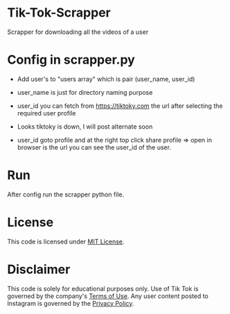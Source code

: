 # Tik-Tok-Scrapper
Scrapper for downloading all the videos of a user

# Config in scrapper.py
  * Add user's to "users array" which is pair (user_name, user_id)
  * user_name is just for directory naming purpose
  * user_id you can fetch from https://tiktoky.com the url after selecting the required user profile  
  * Looks tiktoky is down, I will post alternate soon
  
  * user_id goto profile and at the right top click share profile => open in browser is the url you can see the user_id of the user.
  
# Run
  After config run the scrapper python file.

# License
This code is licensed under [MIT License](https://github.com/saitejaprasadam/Tik-Tok-Scrapper/blob/master/LICENSE).

# Disclaimer
This code is solely for educational purposes only. Use of Tik Tok is governed by the company's [Terms of Use](https://www.tiktok.com/en/terms-of-use). Any user content posted to Instagram is governed by the [Privacy Policy](https://www.tiktok.com/en/privacy-policy).
